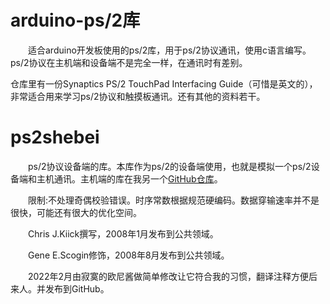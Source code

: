 # arduino-ps/2库
&emsp;&emsp;适合arduino开发板使用的ps/2库，用于ps/2协议通讯，使用c语言编写。ps/2协议在主机端和设备端不是完全一样，在通讯时有差别。

仓库里有一份Synaptics PS/2 TouchPad Interfacing Guide（可惜是英文的），非常适合用来学习ps/2协议和触摸板通讯。还有其他的资料若干。
# ps2shebei
&emsp;&emsp;ps/2协议设备端的库。本库作为ps/2的设备端使用，也就是模拟一个ps/2设备端和主机通讯。主机端的库在我另一个[GitHub仓库](https://github.com/cike-567/arduino-ps2shebei "前往仓库")。

&emsp;&emsp;限制:不处理奇偶校验错误。时序常数根据规范硬编码。数据穿输速率并不是很快，可能还有很大的优化空间。

&emsp;&emsp;Chris J.Kiick撰写，2008年1月发布到公共领域。

&emsp;&emsp;Gene E.Scogin修饰，2008年8月发布到公共领域。

&emsp;&emsp;2022年2月由寂寞的欧尼酱做简单修改让它符合我的习惯，翻译注释方便后来人。并发布到GitHub。
